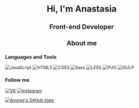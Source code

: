 <h1 align="center">Hi, I'm Anastasia</h1>

<h2 align="center">Front-end Developer</h2>

<h2 align="center">About me</h2>

### Languages and Tools

![JavaScript](https://img.shields.io/badge/-JavaScript-4A192C?style=for-the-badge&logo=javascript)
![HTML5](https://img.shields.io/badge/-HTML5-4A192C?style=for-the-badge&logo=HTML5)
![CSS3](https://img.shields.io/badge/-CSS3-4A192C?style=for-the-badge&logo=CSS3&logoColor=1FAEE9)
![Sass](https://img.shields.io/badge/-Sass/SCSS-4A192C?style=for-the-badge&logo=sass)
![LESS](https://img.shields.io/badge/-LESS-4A192C?style=for-the-badge&logo=less)
![PUG](https://img.shields.io/badge/-PUG-4A192C?style=for-the-badge&logo=pug&logoColor=EFAF8C)
![GULP](https://img.shields.io/badge/-GULP-4A192C?style=for-the-badge&logo=gulp)

### Follow me

[![VK](https://img.shields.io/badge/-VK-4A192C?style=for-the-badge&logo=VK&logoColor=0077FF)](https://vk.com/id159672612)
[![Instagram](https://img.shields.io/badge/-Instagram-4A192C?style=for-the-badge&logo=instagram&logoColor=FF00CC)](https://www.instagram.com/fdv08/)

[![Anurag's GitHub stats](https://github-readme-stats.vercel.app/api?username=anfd99&hide=prs,issues,contribs&count_private=true&theme=dracula&show_icons=true)](https://github.com/anuraghazra/github-readme-stats)

